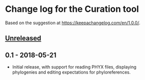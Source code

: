 # Change log for the Curation tool

Based on the suggestion at https://keepachangelog.com/en/1.0.0/.

## [Unreleased]

## 0.1 - 2018-05-21
- Initial release, with support for reading PHYX files, displaying phylogenies
  and editing expectations for phyloreferences.

[Unreleased]: https://github.com/olivierlacan/keep-a-changelog/compare/v0.1...HEAD
